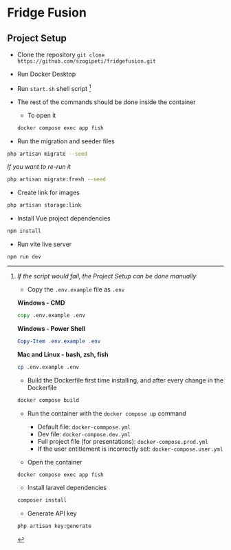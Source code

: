 # Fridge Fusion

## Project Setup
- Clone the repository `git clone https://github.com/szogipeti/fridgefusion.git`
- Run Docker Desktop
- Run `start.sh` shell script [^bignote]
- The rest of the commands should be done inside the container
	- To open it
	
	```bash
	docker compose exec app fish
	```
- Run the migration and seeder files

```bash
php artisan migrate --seed
```

*If you want to re-run it*

```bash
php artisan migrate:fresh --seed
```

- Create link for images

```bash
php artisan storage:link
```
	
- Install Vue project dependencies

```bash
npm install
```

- Run vite live server

```˛bash
npm run dev
```

[^bignote]: *If the script would fail, the Project Setup can be done manually*

	- Copy the `.env.example` file as `.env`
	
	**Windows - CMD**
	
	```bat
	copy .env.example .env
	```
	
	**Windows - Power Shell**
	
	```powershell
	Copy-Item .env.example .env
	```
	
	**Mac and Linux - bash, zsh, fish**
	
	```bash
	cp .env.example .env
	```
	
	- Build the Dockerfile first time installing, and after every change in the Dockerfile
	
	```bash
	docker compose build
	```
	
	- Run the container with the `docker compose up` command
		- Default file: `docker-commpose.yml`
		- Dev file: `docker-compose.dev.yml`
		- Full project file (for presentations): `docker-compose.prod.yml`
		- If the user entitlement is incorrectly set: `docker-compose.user.yml`
	
	- Open the container
	
	```bash
	docker compose exec app fish
	```
	
	- Install laravel dependencies
	
	```bash
	composer install
	```
	
	- Generate API key
	
	```bash
	php artisan key:generate
	```